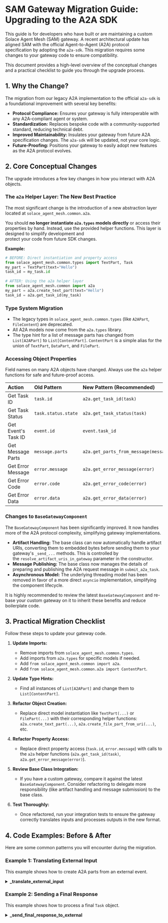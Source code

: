 # SAM Gateway Migration Guide: Upgrading to the A2A SDK                                                                                                                                                   
                                                                                                                                                                                                          
This guide is for developers who have built or are maintaining a custom Solace Agent Mesh (SAM) gateway. A recent architectural update has aligned SAM with the official Agent-to-Agent (A2A) protocol    
specification by adopting the `a2a-sdk`. This migration requires some changes to your gateway code to ensure compatibility.                                                                               
                                                                                                                                                                                                          
This document provides a high-level overview of the conceptual changes and a practical checklist to guide you through the upgrade process.                                                                
                                                                                                                                                                                                          
## 1. Why the Change?                                                                                                                                                                                     
                                                                                                                                                                                                          
The migration from our legacy A2A implementation to the official `a2a-sdk` is a foundational improvement with several key benefits:                                                                       
                                                                                                                                                                                                          
*   **Protocol Compliance:** Ensures your gateway is fully interoperable with any A2A-compliant agent or system.                                                                                          
*   **Standardization:** Replaces bespoke code with a community-supported standard, reducing technical debt.                                                                                              
*   **Improved Maintainability:** Insulates your gateway from future A2A specification changes. The `a2a-sdk` will be updated, not your core logic.                                                       
*   **Future-Proofing:** Positions your gateway to easily adopt new features as the A2A protocol evolves.                                                                                                 
                                                                                                                                                                                                          
## 2. Core Conceptual Changes                                                                                                                                                                             
                                                                                                                                                                                                          
The upgrade introduces a few key changes in how you interact with A2A objects.                                                                                                                            
                                                                                                                                                                                                          
### The `a2a` Helper Layer: The New Best Practice                                                                                                                                                         
                                                                                                                                                                                                          
The most significant change is the introduction of a new abstraction layer located at `solace_agent_mesh.common.a2a`.                                                                                     
                                                                                                                                                                                                          
You should **no longer instantiate `a2a.types` models directly** or access their properties by hand. Instead, use the provided helper functions. This layer is designed to simplify development and       
protect your code from future SDK changes.                                                                                                                                                                
                                                                                                                                                                                                          
**Example:**                                                                                                                                                                                              
                                                                                                                                                                                                          
```python                                                                                                                                                                                                 
# BEFORE: Direct instantiation and property access                                                                                                                                                        
from solace_agent_mesh.common.types import TextPart, Task                                                                                                                                                 
my_part = TextPart(text="Hello")                                                                                                                                                                          
task_id = my_task.id                                                                                                                                                                                      
                                                                                                                                                                                                          
# AFTER: Using the a2a helper layer                                                                                                                                                                       
from solace_agent_mesh.common import a2a                                                                                                                                                                  
my_part = a2a.create_text_part(text="Hello")                                                                                                                                                              
task_id = a2a.get_task_id(my_task)                                                                                                                                                                        
```                                                                                                                                                                                                       
                                                                                                                                                                                                          
### Type System Migration                                                                                                                                                                                 
                                                                                                                                                                                                          
*   The legacy types in `solace_agent_mesh.common.types` (like `A2APart`, `FileContent`) are deprecated.                                                                                                  
*   All A2A models now come from the `a2a.types` library.                                                                                                                                                 
*   The type hint for a list of message parts has changed from `List[A2APart]` to `List[ContentPart]`. `ContentPart` is a simple alias for the union of `TextPart`, `DataPart`, and `FilePart`.           
                                                                                                                                                                                                          
### Accessing Object Properties                                                                                                                                                                           
                                                                                                                                                                                                          
Field names on many A2A objects have changed. Always use the `a2a` helper functions for safe and future-proof access.                                                                                     
                                                                                                                                                                                                          
| Action | Old Pattern | New Pattern (Recommended) |                                                                                                                                                      
| :--- | :--- | :--- |                                                                                                                                                                                    
| Get Task ID | `task.id` | `a2a.get_task_id(task)` |                                                                                                                                                     
| Get Task Status | `task.status.state` | `a2a.get_task_status(task)` |                                                                                                                                   
| Get Event's Task ID | `event.id` | `event.task_id` |                                                                                                                                                    
| Get Message Parts | `message.parts` | `a2a.get_parts_from_message(message)` |                                                                                                                           
| Get Error Message | `error.message` | `a2a.get_error_message(error)` |                                                                                                                                  
| Get Error Code | `error.code` | `a2a.get_error_code(error)` |                                                                                                                                           
| Get Error Data | `error.data` | `a2a.get_error_data(error)` |                                                                                                                                           
                                                                                                                                                                                                          
### Changes to `BaseGatewayComponent`                                                                                                                                                                     
                                                                                                                                                                                                          
The `BaseGatewayComponent` has been significantly improved. It now handles more of the A2A protocol complexity, simplifying gateway implementations.                                                      
                                                                                                                                                                                                          
*   **Artifact Handling:** The base class can now automatically handle artifact URIs, converting them to embedded bytes before sending them to your gateway's `_send_...` methods. This is controlled by  
the `resolve_artifact_uris_in_gateway` parameter in the constructor.                                                                                                                                      
*   **Message Publishing:** The base class now manages the details of preparing and publishing the A2A request message in `submit_a2a_task`.                                                              
*   **Asynchronous Model:** The underlying threading model has been removed in favor of a more direct `asyncio` implementation, simplifying the component lifecycle.                                      
                                                                                                                                                                                                          
It is highly recommended to review the latest `BaseGatewayComponent` and re-base your custom gateway on it to inherit these benefits and reduce boilerplate code.                                         
                                                                                                                                                                                                          
## 3. Practical Migration Checklist                                                                                                                                                                       
                                                                                                                                                                                                          
Follow these steps to update your gateway code.                                                                                                                                                           
                                                                                                                                                                                                          
1.  **Update Imports:**                                                                                                                                                                                   
    *   Remove imports from `solace_agent_mesh.common.types`.                                                                                                                                             
    *   Add imports from `a2a.types` for specific models if needed.                                                                                                                                       
    *   Add `from solace_agent_mesh.common import a2a`.                                                                                                                                                   
    *   Add `from solace_agent_mesh.common.a2a import ContentPart`.                                                                                                                                       
                                                                                                                                                                                                          
2.  **Update Type Hints:**                                                                                                                                                                                
    *   Find all instances of `List[A2APart]` and change them to `List[ContentPart]`.                                                                                                                     
                                                                                                                                                                                                          
3.  **Refactor Object Creation:**                                                                                                                                                                         
    *   Replace direct model instantiation like `TextPart(...)` or `FilePart(...)` with their corresponding helper functions: `a2a.create_text_part(...)`, `a2a.create_file_part_from_uri(...)`, etc.     
                                                                                                                                                                                                          
4.  **Refactor Property Access:**                                                                                                                                                                         
    *   Replace direct property access (`task.id`, `error.message`) with calls to the `a2a` helper functions (`a2a.get_task_id(task)`, `a2a.get_error_message(error)`).                                   
                                                                                                                                                                                                          
5.  **Review Base Class Integration:**                                                                                                                                                                    
    *   If you have a custom gateway, compare it against the latest `BaseGatewayComponent`. Consider refactoring to delegate more responsibility (like artifact handling and message submission) to the   
base class.                                                                                                                                                                                               
                                                                                                                                                                                                          
6.  **Test Thoroughly:**                                                                                                                                                                                  
    *   Once refactored, run your integration tests to ensure the gateway correctly translates inputs and processes outputs in the new format.                                                            
                                                                                                                                                                                                          
## 4. Code Examples: Before & After                                                                                                                                                                       
                                                                                                                                                                                                          
Here are some common patterns you will encounter during the migration.                                                                                                                                    
                                                                                                                                                                                                          
### Example 1: Translating External Input                                                                                                                                                                 
                                                                                                                                                                                                          
This example shows how to create A2A parts from an external event.                                                                                                                                        
                                                                                                                                                                                                          
<details>                                                                                                                                                                                                 
<summary><strong>_translate_external_input</strong></summary>                                                                                                                                             
                                                                                                                                                                                                          
**Before:**                                                                                                                                                                                               
```python                                                                                                                                                                                                 
from solace_agent_mesh.common.types import Part as A2APart, TextPart, FilePart, FileContent                                                                                                               
                                                                                                                                                                                                          
async def _translate_external_input(self, external_event: Any) -> Tuple[str, List[A2APart], Dict[str, Any]]:                                                                                              
    # ...                                                                                                                                                                                                 
    a2a_parts: List[A2APart] = []                                                                                                                                                                         
                                                                                                                                                                                                          
    # Create a file part with a URI                                                                                                                                                                       
    uri = "artifact://..."                                                                                                                                                                                
    a2a_parts.append(                                                                                                                                                                                     
        FilePart(                                                                                                                                                                                         
            file=FileContent(name="report.pdf", uri=uri)                                                                                                                                                  
        )                                                                                                                                                                                                 
    )                                                                                                                                                                                                     
                                                                                                                                                                                                          
    # Create a text part                                                                                                                                                                                  
    prompt = "Summarize the attached file."                                                                                                                                                               
    a2a_parts.append(TextPart(text=prompt))                                                                                                                                                               
                                                                                                                                                                                                          
    return "summary_agent", a2a_parts, {}                                                                                                                                                                 
```                                                                                                                                                                                                       
                                                                                                                                                                                                          
**After:**                                                                                                                                                                                                
```python                                                                                                                                                                                                 
from solace_agent_mesh.common import a2a                                                                                                                                                                  
from solace_agent_mesh.common.a2a import ContentPart                                                                                                                                                      
                                                                                                                                                                                                          
async def _translate_external_input(self, external_event: Any) -> Tuple[str, List[ContentPart], Dict[str, Any]]:                                                                                          
    # ...                                                                                                                                                                                                 
    a2a_parts: List[ContentPart] = []                                                                                                                                                                     
                                                                                                                                                                                                          
    # Create a file part with a URI using the helper                                                                                                                                                      
    uri = "artifact://..."                                                                                                                                                                                
    file_part = a2a.create_file_part_from_uri(uri=uri, name="report.pdf")                                                                                                                                 
    a2a_parts.append(file_part)                                                                                                                                                                           
                                                                                                                                                                                                          
    # Create a text part using the helper                                                                                                                                                                 
    prompt = "Summarize the attached file."                                                                                                                                                               
    text_part = a2a.create_text_part(text=prompt)                                                                                                                                                         
    a2a_parts.append(text_part)                                                                                                                                                                           
                                                                                                                                                                                                          
    return "summary_agent", a2a_parts, {}                                                                                                                                                                 
```                                                                                                                                                                                                       
</details>                                                                                                                                                                                                
                                                                                                                                                                                                          
### Example 2: Sending a Final Response                                                                                                                                                                   
                                                                                                                                                                                                          
This example shows how to process a final `Task` object.                                                                                                                                                  
                                                                                                                                                                                                          
<details>                                                                                                                                                                                                 
<summary><strong>_send_final_response_to_external</strong></summary>                                                                                                                                      
                                                                                                                                                                                                          
**Before:**                                                                                                                                                                                               
```python                                                                                                                                                                                                 
from solace_agent_mesh.common.types import Task, TaskState, TextPart                                                                                                                                      
                                                                                                                                                                                                          
async def _send_final_response_to_external(self, context: Dict, task_data: Task) -> None:                                                                                                                 
    task_id = task_data.id                                                                                                                                                                                
    final_status_text = ":checkered_flag: Task complete."                                                                                                                                                 
                                                                                                                                                                                                          
    if task_data.status.state == TaskState.FAILED:                                                                                                                                                        
        error_message_text = ""                                                                                                                                                                           
        if task_data.status.message and task_data.status.message.parts:                                                                                                                                   
            for part in task_data.status.message.parts:                                                                                                                                                   
                if isinstance(part, TextPart):                                                                                                                                                            
                    error_message_text = part.text                                                                                                                                                        
                    break                                                                                                                                                                                 
        final_status_text = f":x: Error: Task failed. {error_message_text}".strip()                                                                                                                       
                                                                                                                                                                                                          
    # ... use final_status_text and task_id                                                                                                                                                               
```                                                                                                                                                                                                       
                                                                                                                                                                                                          
**After:**                                                                                                                                                                                                
```python                                                                                                                                                                                                 
from solace_agent_mesh.common import a2a                                                                                                                                                                  
from a2a.types import Task, TaskState                                                                                                                                                                     
                                                                                                                                                                                                          
async def _send_final_response_to_external(self, context: Dict, task_data: Task) -> None:                                                                                                                 
    # Use helpers to safely access properties                                                                                                                                                             
    task_id = a2a.get_task_id(task_data)                                                                                                                                                                  
    task_status = a2a.get_task_status(task_data)                                                                                                                                                          
                                                                                                                                                                                                          
    final_status_text = ":checkered_flag: Task complete."                                                                                                                                                 
                                                                                                                                                                                                          
    if task_status == TaskState.failed:                                                                                                                                                                   
        error_message_text = ""                                                                                                                                                                           
        if task_data.status and task_data.status.message:                                                                                                                                                 
            # Use helper to extract all text from the message                                                                                                                                             
            error_message_text = a2a.get_text_from_message(task_data.status.message)                                                                                                                      
        final_status_text = f":x: Error: Task failed. {error_message_text}".strip()                                                                                                                       
                                                                                                                                                                                                          
    # ... use final_status_text and task_id                                                                                                                                                               
```                                                                                                                                                                                                       
</details>           
